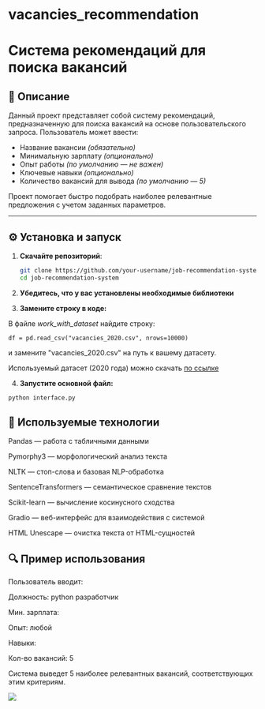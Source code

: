 # vacancies_recommendation

# Система рекомендаций для поиска вакансий

## 📌 Описание

Данный проект представляет собой систему рекомендаций, предназначенную для поиска вакансий на основе пользовательского запроса. Пользователь может ввести:

- Название вакансии *(обязательно)*
- Минимальную зарплату *(опционально)*
- Опыт работы *(по умолчанию — не важен)*
- Ключевые навыки *(опционально)*
- Количество вакансий для вывода *(по умолчанию — 5)*

Проект помогает быстро подобрать наиболее релевантные предложения с учетом заданных параметров.

---

## ⚙️ Установка и запуск

1. **Скачайте репозиторий**:

   ```bash
   git clone https://github.com/your-username/job-recommendation-system.git
   cd job-recommendation-system

2. **Убедитесь, что у вас установлены необходимые библиотеки**

3. **Замените строку в коде:**

В файле *work_with_dataset* найдите строку:
```
df = pd.read_csv("vacancies_2020.csv", nrows=10000)
```
и замените "vacancies_2020.csv" на путь к вашему датасету.

Используемый датасет (2020 года) можно скачать [по ссылке](https://ieee-dataport.org/open-access/it-vacancies-hhru-2006-2020)

4. **Запустите основной файл:**

  ```bash
  python interface.py
```

## 🧠 Используемые технологии
Pandas — работа с табличными данными

Pymorphy3 — морфологический анализ текста

NLTK — стоп-слова и базовая NLP-обработка

SentenceTransformers — семантическое сравнение текстов

Scikit-learn — вычисление косинусного сходства

Gradio — веб-интерфейс для взаимодействия с системой

HTML Unescape — очистка текста от HTML-сущностей

## 🔍 Пример использования
Пользователь вводит:

Должность: python разработчик

Мин. зарплата: 

Опыт: любой

Навыки: 

Кол-во вакансий: 5

Система выведет 5 наиболее релевантных вакансий, соответствующих этим критериям.

![](https://github.com/OksZkh/vacancies_recommendation/blob/main/%D1%80%D0%B0%D0%B1%D0%BE%D1%82%D0%BE%D1%81%D0%BF%D0%BE%D1%81%D0%BE%D0%B1%D0%BD%D0%BE%D1%81%D1%82%D1%8C.gif)
